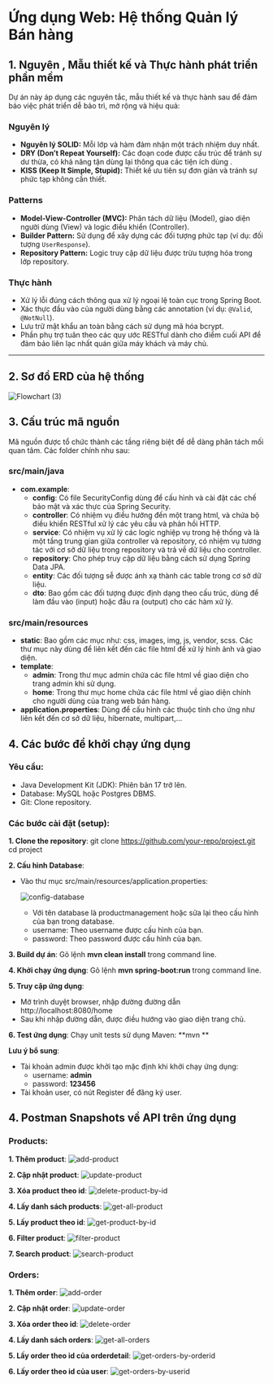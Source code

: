 # Ứng dụng Web: Hệ thống Quản lý Bán hàng

## 1. Nguyên , Mẫu thiết kế và Thực hành phát triển phần mềm

Dự án này áp dụng các nguyên tắc, mẫu thiết kế và thực hành sau để đảm bảo việc phát triển dễ bảo trì, mở rộng và hiệu quả:

### **Nguyên lý**
- **Nguyên lý SOLID:** Mỗi lớp và hàm đảm nhận một trách nhiệm duy nhất.
- **DRY (Don’t Repeat Yourself):** Các đoạn code được cấu trúc để tránh sự dư thừa, có khả năng tận dùng lại thông qua các tiện ích dùng .
- **KISS (Keep It Simple, Stupid):** Thiết kế ưu tiên sự đơn giản và tránh sự phức tạp không cần thiết.

### **Patterns**
- **Model-View-Controller (MVC):** Phân tách dữ liệu (Model), giao diện người dùng (View) và logic điều khiển (Controller).
- **Builder Pattern:** Sử dụng để xây dựng các đối tượng phức tạp (ví dụ: đối tượng `UserResponse`).
- **Repository Pattern:** Logic truy cập dữ liệu được trừu tượng hóa trong lớp repository.

### **Thực hành**
- Xử lý lỗi đúng cách thông qua xử lý ngoại lệ toàn cục trong Spring Boot.
- Xác thực đầu vào của người dùng bằng các annotation (ví dụ: `@Valid`, `@NotNull`).
- Lưu trữ mật khẩu an toàn bằng cách sử dụng mã hóa bcrypt.
- Phần phụ trợ tuân theo các quy ước RESTful dành cho điểm cuối API để đảm bảo liên lạc nhất quán giữa máy khách và máy chủ.

---

## 2. Sơ đồ ERD của hệ thống
![Flowchart (3)](https://github.com/user-attachments/assets/79a41c84-1faa-4e5a-a437-0d974e1cbcb2)


## 3. Cấu trúc mã nguồn

Mã nguồn được tổ chức thành các tầng riêng biệt để dễ dàng phân tách mối quan tâm. Các folder chính nhu sau:
### **src/main/java**
- **com.example**:
  + **config**: Có file SecurityConfig dùng để cấu hình và cài đặt các chế bảo mật và xác thực của Spring Security.
  + **controller**: Có nhiệm vụ điều hướng đến một trang html, và chứa bộ điều khiển RESTful xử lý các yêu cầu và phản hồi HTTP.
  + **service**: Có nhiệm vụ xử lý các logic nghiệp vụ trong hệ thống và là một tầng trung gian giữa controller và repository, có nhiệm vụ tương tác với cơ sở dữ liệu trong repository và trả về dữ liệu cho controller.
  + **repository**: Cho phép truy cập dữ liệu bằng cách sử dụng Spring Data JPA.
  + **entity**: Các đối tượng sễ được ánh xạ thành các table trong cơ sở dữ liệu.
  + **dto**: Bao gồm các đối tượng được định dạng theo cấu trúc, dùng để làm đầu vào (input) hoặc đầu ra (output) cho các hàm xử lý.

### **src/main/resources**
- **static**: Bao gồm các mục như: css, images, img, js, vendor, scss. Các thư mục này dùng để liên kết đến các file html để xử lý hình ảnh và giao diện.
- **template**:
  + **admin**: Trong thư mục admin chứa các file html về giao diện cho trang admin khi sử dụng.
  + **home**: Trong thư mục home chứa các file html về giao diện chính cho người dùng của trang web bán hàng.
- **application.properties**: Dùng để cấu hình các thuộc tính cho ứng như liên kết đến cơ sở dữ liệu, hibernate, multipart,...

## 4. Các bước để khởi chạy ứng dụng
### **Yêu cầu**:
- Java Development Kit (JDK): Phiên bản 17 trở lên.
- Database: MySQL hoặc Postgres DBMS.
- Git: Clone repository.
### **Các bước cài đặt (setup)**:
**1. Clone the repository**:
      git clone https://github.com/your-repo/project.git
      cd project

**2. Cấu hình Database**:
- Vào thư mục src/main/resources/application.properties:
  
  ![config-database](https://github.com/user-attachments/assets/9dffcf26-b466-4d45-be80-edabcd1c600b)

  + Với tên database là productmanagement hoặc sửa lại theo cấu hình của bạn trong database.
  + username: Theo username được cấu hình của bạn.
  + password: Theo password được cấu hình của bạn.

**3. Build dự án**: Gõ lệnh **mvn clean install** trong command line.

**4. Khởi chạy ứng dụng**: Gõ lệnh **mvn spring-boot:run** trong command line. 

**5. Truy cập ứng dụng**: 
- Mở trình duyệt browser, nhập đường đường dẫn http://localhost:8080/home
- Sau khi nhập đường dẫn, được điều hướng vào giao diện trang chủ.

**6. Test ứng dụng**: Chạy unit tests sử dụng Maven: **mvn **

**Lưu ý bổ sung**:
- Tài khoản admin được khởi tạo mặc định khi khởi chạy ứng dụng:
  + username: **admin**
  + password: **123456**
- Tài khoản user, có nút Register để đăng ký user.


## 4. Postman Snapshots về API trên ứng dụng
### **Products**:
**1. Thêm product**:
![add-product](https://github.com/user-attachments/assets/277f3f93-1977-49e1-9650-84714a7d18c1)

**2. Cập nhật product**:
![update-product](https://github.com/user-attachments/assets/a6cf5e1b-fb8a-4f4a-b4ef-604dce46818e)

**3. Xóa product theo id**:
![delete-product-by-id](https://github.com/user-attachments/assets/7ec42bef-51d2-4d09-aedf-5d12fc4d14aa)

**4. Lấy danh sách products**:
![get-all-product](https://github.com/user-attachments/assets/ec55ffd3-4c68-4aa5-905d-f919138eb1e7)

**5. Lấy product theo id**:
![get-product-by-id](https://github.com/user-attachments/assets/b83885ed-88ad-4581-a597-c76b3e3fcd0f)

**6. Filter product**:
![filter-product](https://github.com/user-attachments/assets/65930ce4-b92b-4cfc-a292-d02525108156)

**7. Search product**:
![search-product](https://github.com/user-attachments/assets/c40da079-032c-43af-8d6c-93dc88a9f93f)


### **Orders**:
**1. Thêm order**:
![add-order](https://github.com/user-attachments/assets/6093fb49-1662-419b-8e87-68ac30ccf519)

**2. Cập nhật order**:
![update-order](https://github.com/user-attachments/assets/3bd1c5ea-23e6-4bb1-bdc2-93424a044019)

**3. Xóa order theo id**:
![delete-order](https://github.com/user-attachments/assets/e86d7b7c-c25f-4856-9e61-00486c8a62c1)

**4. Lấy danh sách orders**:
![get-all-orders](https://github.com/user-attachments/assets/dbb08a92-31da-4c1f-92f3-ff4f3af0508a)

**5. Lấy order theo id của orderdetail**:
![get-orders-by-orderid](https://github.com/user-attachments/assets/db3ddd34-7258-49c7-91e7-ff36aebf7f18)

**6. Lấy order theo id của user**:
![get-orders-by-userid](https://github.com/user-attachments/assets/32296b19-9905-4ffd-a601-aff28cc44424)








  


